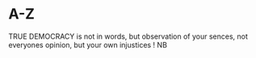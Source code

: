 # A-Z
TRUE DEMOCRACY is not in words, but observation of your sences, not everyones opinion, but your own injustices ! NB
